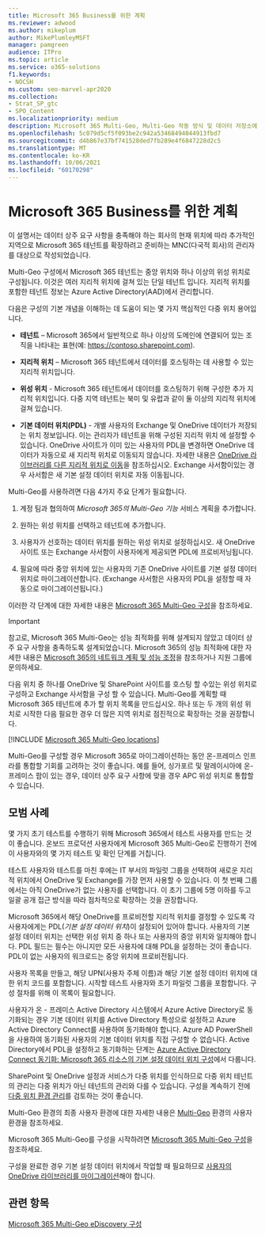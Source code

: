 ```yaml
---
title: Microsoft 365 Business를 위한 계획
ms.reviewer: adwood
ms.author: mikeplum
author: MikePlumleyMSFT
manager: pamgreen
audience: ITPro
ms.topic: article
ms.service: o365-solutions
f1.keywords:
- NOCSH
ms.custom: seo-marvel-apr2020
ms.collection:
- Strat_SP_gtc
- SPO_Content
ms.localizationpriority: medium
description: Microsoft 365 Multi-Geo, Multi-Geo 작동 방식 및 데이터 저장소에 사용할 수 있는 지리적 위치에 대해 알아봅니다.
ms.openlocfilehash: 5c079d5cf5f093be2c942a53468494044913fbd7
ms.sourcegitcommit: d4b867e37bf741528ded7fb289e4f6847228d2c5
ms.translationtype: MT
ms.contentlocale: ko-KR
ms.lasthandoff: 10/06/2021
ms.locfileid: "60170298"
---
```

# <a name="plan-for-microsoft-365-multi-geo"></a>Microsoft 365 Business를 위한 계획

이 설명서는 데이터 상주 요구 사항을 충족해야 하는 회사의 현재 위치에 따라 추가적인 지역으로 Microsoft 365 테넌트를 확장하려고 준비하는 MNC(다국적 회사)의 관리자를 대상으로 작성되었습니다.

Multi-Geo 구성에서 Microsoft 365 테넌트는 중앙 위치와 하나 이상의 위성 위치로 구성됩니다. 이것은 여러 지리적 위치에 걸쳐 있는 단일 테넌트
입니다. 지리적 위치를 포함한 테넌트 정보는 Azure Active Directory(AAD)에서 관리합니다.

다음은 구성의 기본 개념을 이해하는 데 도움이 되는 몇 가지 핵심적인 다중 위치 용어입니다.

-   **테넌트** – Microsoft 365에서 일반적으로 하나 이상의 도메인에 연결되어 있는 조직을 나타내는 표현(예: https://contoso.sharepoint.com). 

-   **지리적 위치** – Microsoft 365 테넌트에서 데이터를 호스팅하는 데 사용할 수 있는 지리적 위치입니다.

-   **위성 위치** - Microsoft 365 테넌트에서 데이터를 호스팅하기 위해 구성한 추가 지리적 위치입니다. 다중 지역 테넌트는 북미 및 유럽과 같이 둘 이상의 지리적 위치에 걸쳐 있습니다.

-   **기본 데이터 위치(PDL)** - 개별 사용자의 Exchange 및 OneDrive 데이터가 저장되는 위치 정보입니다. 이는 관리자가 테넌트을 위해 구성된 지리적 위치 에 설정할 수 있습니다. OneDrive 사이트가 이미 있는 사용자의 PDL을 변경하면 OneDrive 데이터가 자동으로 새 지리적 위치로 이동되지 않습니다. 자세한 내용은 [OneDrive 라이브러리를 다른 지리적 위치로 이동](move-onedrive-between-geo-locations.md)을 참조하십시오. Exchange 사서함이있는 경우 사서함은 새 기본 설정 데이터 위치로 자동 이동됩니다.

Multi-Geo를 사용하려면 다음 4가지 주요 단계가 필요합니다.

1.  계정 팀과 협의하여 _Microsoft 365의 Multi-Geo 기능_ 서비스 계획을 추가합니다.

2.  원하는 위성 위치를 선택하고 테넌트에 추가합니다.

3.  사용자가 선호하는 데이터 위치를 원하는 위성 위치로 설정하십시오. 새 OneDrive 사이트 또는 Exchange 사서함이 사용자에게 제공되면 PDL에 프로비저닝됩니다.

4.  필요에 따라 중앙 위치에 있는 사용자의 기존 OneDrive 사이트를 기본 설정 데이터 위치로 마이그레이션합니다. (Exchange 사서함은 사용자의 PDL을 설정할 때 자동으로 마이그레이션됩니다.)

이러한 각 단계에 대한 자세한 내용은 [Microsoft 365 Multi-Geo 구성](multi-geo-tenant-configuration.md)을 참조하세요.

> [!IMPORTANT]
> 참고로, Microsoft 365 Multi-Geo는 성능 최적화를 위해 설계되지 않았고 데이터 상주 요구 사항을 충족하도록 설계되었습니다. Microsoft 365의 성능 최적화에 대한 자세한 내용은 [Microsoft 365의 네트워크 계획 및 성능 조정](https://support.office.com/article/e5f1228c-da3c-4654-bf16-d163daee8848)을 참조하거나 지원 그룹에 문의하세요.

다음 위치 중 하나를 OneDrive 및 SharePoint 사이트를 호스팅 할 수있는 위성 위치로 구성하고 Exchange 사서함을 구성 할 수 있습니다. Multi-Geo를 계획할 때 Microsoft 365 테넌트에 추가 할 위치 목록을 만드십시오. 하나 또는 두 개의 위성 위치로 시작한 다음 필요한 경우 더 많은 지역 위치로 점진적으로 확장하는 것을 권장합니다.

[!INCLUDE [Microsoft 365 Multi-Geo locations](../includes/microsoft-365-multi-geo-locations.md)]

Multi-Geo를 구성할 경우 Microsoft 365로 마이그레이션하는 동안 온-프레미스 인프라를 통합할 기회를 고려하는 것이 좋습니다. 예를 들어, 싱가포르 및 말레이시아에 온-프레미스 팜이 있는 경우, 데이터 상주 요구 사항에 맞을 경우 APC 위성 위치로 통합할 수 있습니다.

## <a name="best-practices"></a>모범 사례

몇 가지 초기 테스트를 수행하기 위해 Microsoft 365에서 테스트 사용자를 만드는 것이 좋습니다. 온보드 프로덕션 사용자에게 Microsoft 365 Multi-Geo로 진행하기 전에 이 사용자와의 몇 가지 테스트 및 확인 단계를 거칩니다.

테스트 사용자와 테스트를 마친 후에는 IT 부서의 파일럿 그룹을 선택하여 새로운 지리적 위치에서 OneDrive 및 Exchange를 가장 먼저 사용할 수 있습니다. 이 첫 번째 그룹에서는 아직 OneDrive가 없는 사용자를 선택합니다. 이 초기 그룹에 5명 이하를 두고 일괄 공개 접근 방식을 따라 점차적으로 확장하는 것을 권장합니다.

Microsoft 365에서 해당 OneDrive를 프로비전할 지리적 위치를 결정할 수 있도록 각 사용자에게는 PDL(*기본 설정 데이터 위치*)이 설정되어 있어야 합니다. 사용자의 기본 설정 데이터 위치는 선택한 위성 위치 중 하나 또는 사용자의 중앙 위치와 일치해야 합니다. PDL 필드는 필수는 아니지만 모든 사용자에 대해 PDL을 설정하는 것이 좋습니다. PDL이 없는 사용자의 워크로드는 중앙 위치에 프로비전됩니다.

사용자 목록을 만들고, 해당 UPN(사용자 주체 이름)과 해당 기본 설정 데이터 위치에 대한 위치 코드를 포함합니다. 시작할 테스트 사용자와 초기 파일럿 그룹을 포함합니다. 구성 절차를 위해 이 목록이 필요합니다.

사용자가 온 - 프레미스 Active Directory 시스템에서 Azure Active Directory로 동기화되는 경우 기본 데이터 위치를 Active Directory 특성으로 설정하고 Azure Active Directory Connect를 사용하여 동기화해야 합니다. Azure AD PowerShell을 사용하여 동기화된 사용자의 기본 데이터 위치를 직접 구성할 수 없습니다. Active Directory에서 PDL을 설정하고 동기화하는 단계는 [Azure Active Directory Connect 동기화: Microsoft 365 리소스의 기본 설정 데이터 위치 구성](/azure/active-directory/connect/active-directory-aadconnectsync-feature-preferreddatalocation)에서 다룹니다.

SharePoint 및 OneDrive 설정과 서비스가 다중 위치를 인식하므로 다중 위치 테넌트의 관리는 다중 위치가 아닌 테넌트의 관리와 다를 수 있습니다. 구성을 계속하기 전에 [다중 위치 환경 관리](administering-a-multi-geo-environment.md)를 검토하는 것이 좋습니다.

Multi-Geo 환경의 최종 사용자 환경에 대한 자세한 내용은 [Multi-Geo](multi-geo-user-experience.md) 환경의 사용자 환경을 참조하세요.

Microsoft 365 Multi-Geo를 구성을 시작하려면 [Microsoft 365 Multi-Geo 구성](multi-geo-tenant-configuration.md)을 참조하세요.

구성을 완료한 경우 기본 설정 데이터 위치에서 작업할 때 필요하므로 [사용자의 OneDrive 라이브러리를 마이그레이션](move-onedrive-between-geo-locations.md)해야 합니다.

## <a name="related-topics"></a>관련 항목

[Microsoft 365 Multi-Geo eDiscovery 구성](./multi-geo-ediscovery-configuration.md)